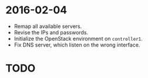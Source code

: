 # 2016-02-04
* Remap all available servers.
* Revise the IPs and passwords.
* Initialize the OpenStack environment on `controller1`.
* Fix DNS server, which listen on the wrong interface.

# TODO
